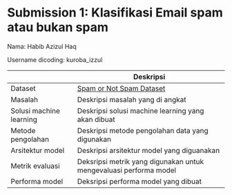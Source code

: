 # Submission 1: Klasifikasi Email spam atau bukan spam
Nama: Habib Azizul Haq

Username dicoding: kuroba_izzul

| | Deskripsi |
| ----------- | ----------- |
| Dataset | [Spam or Not Spam Dataset](https://www.kaggle.com/datasets/ozlerhakan/spam-or-not-spam-dataset) |
| Masalah | Deskripsi masalah yang di angkat |
| Solusi machine learning | Deskripsi solusi machine learning yang akan dibuat |
| Metode pengolahan | Deskripsi metode pengolahan data yang digunakan |
| Arsitektur model | Deskripsi arsitektur model yang diguanakan |
| Metrik evaluasi | Deksripsi metrik yang digunakan untuk mengevaluasi performa model |
| Performa model | Deksripsi performa model yang dibuat |
